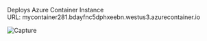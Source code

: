Deploys Azure Container Instance </br>
URL: mycontainer281.bdayfnc5dphxeebn.westus3.azurecontainer.io


![Capture](https://user-images.githubusercontent.com/12909665/210706394-7ce254ec-5c06-487f-a16c-6341fa219a3f.JPG)
